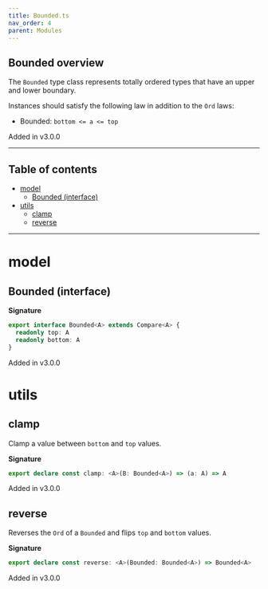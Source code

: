 ```yaml
---
title: Bounded.ts
nav_order: 4
parent: Modules
---
```


## Bounded overview

The `Bounded` type class represents totally ordered types that have an upper and lower boundary.

Instances should satisfy the following law in addition to the `Ord` laws:

- Bounded: `bottom <= a <= top`

Added in v3.0.0

---

<h2 class="text-delta">Table of contents</h2>

- [model](#model)
  - [Bounded (interface)](#bounded-interface)
- [utils](#utils)
  - [clamp](#clamp)
  - [reverse](#reverse)

---

# model

## Bounded (interface)

**Signature**

```ts
export interface Bounded<A> extends Compare<A> {
  readonly top: A
  readonly bottom: A
}
```

Added in v3.0.0

# utils

## clamp

Clamp a value between `bottom` and `top` values.

**Signature**

```ts
export declare const clamp: <A>(B: Bounded<A>) => (a: A) => A
```

Added in v3.0.0

## reverse

Reverses the `Ord` of a `Bounded` and flips `top` and `bottom` values.

**Signature**

```ts
export declare const reverse: <A>(Bounded: Bounded<A>) => Bounded<A>
```

Added in v3.0.0

